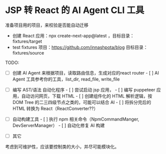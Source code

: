 # JSP 转 React 的 AI Agent CLI 工具

准备项目用的项目，来校验是否能自动迁移

- 创建 React 应用：npx create-next-app@latest ，目标目录：fixtures/target
- test fixtures 项目：https://github.com/innashpota/blog 目标目录：fixtures/source

TODO:

- [ ] 创建 AI Agent 来根据项目，读取路由信息，生成对应的react router
       - [  ] AI Agent 工具参考你的工具，list_dir, read_file, write_file 
- [ ] 编写 AST/语法 自动化程序
       - [ ] 尝试启动 jsp 应用，
       - [ ] 编写 puppeteer 应用，自动访问网页，下载 HTML 
       - [ ] 创建组件化的 HTML 解析逻辑，按 DOM Tree 的二三四级节点之类的，可能可以结合 AI
       - [ ] 将拆分完后的 HTML 转换为 React（ReactConverter??）
- [  ] 自动构建工具
       - [  ] 执行 npm 相关命令（NpmCommandManger, DevServerManager）
       - [  ] 自动化修复 AI 构建
- [ ] 其它


考虑到可维护性，应该要控制类的大小，并尽可能模块化。


